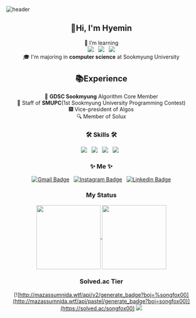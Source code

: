 ![header](https://capsule-render.vercel.app/api?type=waving&color=gradient&customColorList=4,6,12,18,19,20,24,26,27,30&height=155&section=header&text=songfox00&animation=fadeIn&fontSize=50&fontAlign=30&fontAlignY=30)

<div align="center">
  
## 👋Hi, I'm Hyemin 
🌱 I’m learning </br>
<img src="https://img.shields.io/badge/react-61DAFB?style=flat-square&logo=react&logoColor=black"/> &nbsp;
<img src="https://img.shields.io/badge/Android-3DDC84?style=flat-square&logo=Android&logoColor=white"/> &nbsp;
<img src="https://img.shields.io/badge/JavaScript-F7DF1E?style=flat-square&logo=JavaScript&logoColor=white"/></a> </br>
🎓 I'm majoring in **computer science** at Sookmyung University

## 📚Experience 
📌 **GDSC Sookmyung** Algorithm Core Member </br>
🎉 Staff of **SMUPC**(1st Sookmyung University Programming Contest) </br>
🎆 Vice-president of Algos </br>
🔍 Member of Solux </br>

<h3 align="center"><b>🛠 Skills 🛠</b></h3>
<p align="center">
<img src="https://img.shields.io/badge/C-A8B9CC?style=flat-square&logo=C&logoColor=white"/></a > &nbsp;
<img src="https://img.shields.io/badge/C++-00599C?style=flat-square&logo=C%2B%2B&logoColor=white"/></a> &nbsp;
<img src="https://img.shields.io/badge/Node.js-339933?style=flat-square&logo=Node.js&logoColor=white"/></a> &nbsp;
<img src="https://img.shields.io/badge/Java-007396?style=flat-square&logo=Java&logoColor=white"/></a > &nbsp </p>

<h3 align="center"><b>✨ Me ✨</b></h3>

[![Gmail Badge](https://img.shields.io/badge/Gmail-d14836?style=flat-square&logo=Gmail&logoColor=white&link=mailto:songfox00@gmail.com)](mailto:songfox00@gmail.com) &nbsp;
[![Instagram Badge](https://img.shields.io/badge/Instagram-E4405F?style=flat-square&logo=Instagram&logoColor=white&link=https://www.instagram.com/hyemzzi_s)](https://www.instagram.com/hyemzzi_s) &nbsp;
[![Linkedin Badge](https://img.shields.io/badge/-LinkedIn-blue?style=flat-square&logo=Linkedin&logoColor=white&link=https://www.linkedin.com/in/hyemin-song-2b6160225/)](https://www.linkedin.com/in/seong-yun-byeon-8183a8113/) 
<!--[![Facebook Badge](https://img.shields.io/badge/facebook-1877f2?style=flat-square&logo=facebook&logoColor=white&link=https://www.facebook.com/songfox00)](https://www.facebook.com/songfox00) &nbsp; -->
<!--[![Tech Blog Badge](http://img.shields.io/badge/-Tech%20blog-black?style=flat-square&logo=github&link=https://hyemzzi.tistory.com/)](https://hyemzzi.tistory.com/) -->

 </div>
 
<h3 align="center"><b> My Status </b></h3>
<div align="center">
  
<a href="https://github.com/anuraghazra/Anurag's GitHub stats">
  <img align="center" src="https://github-readme-stats.vercel.app/api?username=songfox00&show_icons=true&theme=dracula" height="170"/>
</a>
<a href="https://github.com/anuraghazra/Top Langs">
  <img align="center" src="https://github-readme-stats.vercel.app/api/top-langs/?username=songfox00&layout=compact&theme=dracula" height="170" />
</a>

<h3 align="center"><b>Solved.ac Tier</b></h3> 

[![http://mazassumnida.wtf/api/v2/generate_badge?boj=%songfox00](http://mazassumnida.wtf/api/pastel/generate_badge?boj=songfox00)](https://solved.ac/songfox00)
<img src="http://mazandi.herokuapp.com/api?handle=songfox00&theme=cold"/>
</div>